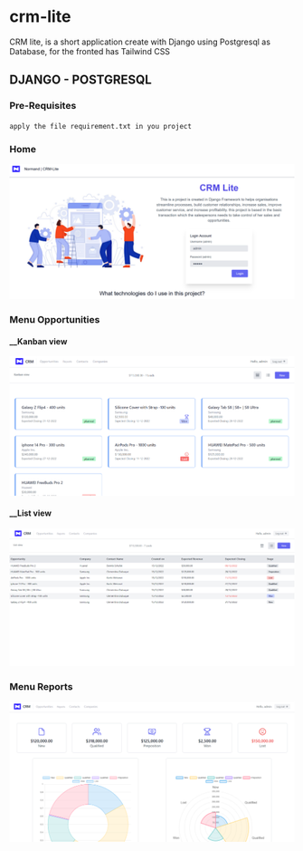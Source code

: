 # crm-lite
CRM lite, is a short application create with Django using Postgresql as Database, for the fronted has Tailwind CSS


## DJANGO - POSTGRESQL
### Pre-Requisites
`apply the file requirement.txt in you project`


### Home
![alt text](https://github.com/Nor-Mand/crm-lite/blob/main/media/picture_bg.png)

### Menu Opportunities
#### __Kanban view
![alt text](https://github.com/Nor-Mand/crm-lite/blob/main/media/picture_2.png)
#### __List view
![alt text](https://github.com/Nor-Mand/crm-lite/blob/main/media/picture_4.png)
### Menu Reports
![alt text](https://github.com/Nor-Mand/crm-lite/blob/main/media/picture_3.png)

